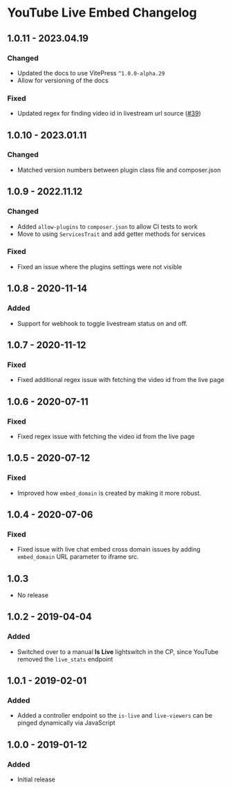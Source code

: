 # YouTube Live Embed Changelog

## 1.0.11 - 2023.04.19
### Changed
* Updated the docs to use VitePress `^1.0.0-alpha.29`
* Allow for versioning of the docs

### Fixed
* Updated regex for finding video id in livestream url source ([#39](https://github.com/nystudio107/craft-youtubeliveembed/pull/39))

## 1.0.10 - 2023.01.11
### Changed
* Matched version numbers between plugin class file and composer.json

## 1.0.9 - 2022.11.12
### Changed
* Added `allow-plugins` to `composer.json` to allow CI tests to work
* Move to using `ServicesTrait` and add getter methods for services

### Fixed
* Fixed an issue where the plugins settings were not visible

## 1.0.8 - 2020-11-14
### Added
* Support for webhook to toggle livestream status on and off.

## 1.0.7 - 2020-11-12
### Fixed
* Fixed additional regex issue with fetching the video id from the live page

## 1.0.6 - 2020-07-11
### Fixed
* Fixed regex issue with fetching the video id from the live page

## 1.0.5 - 2020-07-12
### Fixed
- Improved how `embed_domain` is created by making it more robust.

## 1.0.4 - 2020-07-06
### Fixed
 - Fixed issue with live chat embed cross domain issues by adding `embed_domain` URL parameter to iframe src.
 
 ## 1.0.3
 - No release

## 1.0.2 - 2019-04-04
### Added
* Switched over to a manual **Is Live** lightswitch in the CP, since YouTube removed the `live_stats` endpoint

## 1.0.1 - 2019-02-01
### Added
- Added a controller endpoint so the `is-live` and `live-viewers` can be pinged dynamically via JavaScript

## 1.0.0 - 2019-01-12
### Added
- Initial release
